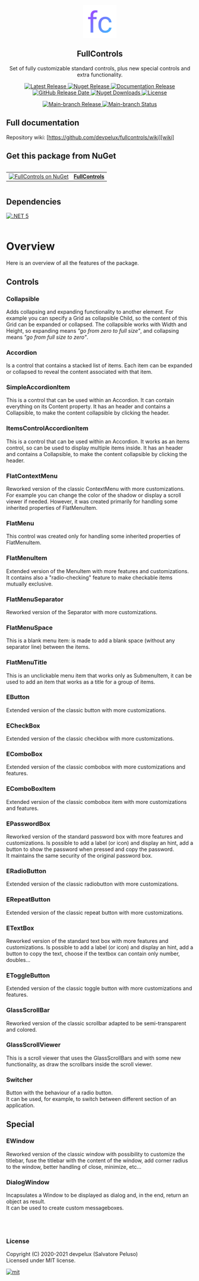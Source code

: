 <!-- icon -->

<p align="center">
  <a href="https://github.com/devpelux/fullcontrols/tree/main" title="Main branch">
    <img width="90px" align="center" alt="FullControls" src="https://raw.githubusercontent.com/devpelux/fullcontrols/main/Assets/FullControlsSimple.svg"></img>
  </a>
</p>
<h2 align="center">FullControls</h2>
<p align="center">Set of fully customizable standard controls, plus new special controls and extra functionality.</p>

<!-- badges -->

<p align="center">
  <a href="https://github.com/devpelux/fullcontrols/releases/latest" title="Latest release on GitHub">
    <img alt="Latest Release" src="https://img.shields.io/github/v/release/devpelux/fullcontrols?sort=semver"></img>
  </a>
  <a href="https://www.nuget.org/packages/FullControls" title="FullControls on NuGet">
    <img alt="Nuget Release" src="https://img.shields.io/nuget/v/fullcontrols"></img>
  </a>
  <a href="https://github.com/devpelux/fullcontrols/wiki" title="Documentation">
    <img alt="Documentation Release" src="https://img.shields.io/badge/doc:release-v1.2.4-blue"></img>
  </a>
  <a href="https://github.com/devpelux/fullcontrols/releases/latest" title="Latest release on GitHub">
    <img alt="GitHub Release Date" src="https://img.shields.io/github/release-date/devpelux/fullcontrols"></img>
  </a>
  <a href="https://www.nuget.org/packages/FullControls" title="FullControls on NuGet">
    <img alt="Nuget Downloads" src="https://img.shields.io/nuget/dt/fullcontrols"></img>
  </a>
  <a href="https://github.com/devpelux/fullcontrols/blob/main/LICENSE" title="Licensed under MIT license">
    <img alt="License" src="https://img.shields.io/github/license/devpelux/fullcontrols"></img>
  </a>
</p>
<p align="center">
  <a href="https://github.com/devpelux/fullcontrols/tree/main" title="Main branch">
    <img alt="Main-branch Release" src="https://img.shields.io/badge/main:release-v1.3.0-orange"></img>
  </a>
  <a href="https://github.com/devpelux/fullcontrols/tree/main" title="Main branch">
    <img alt="Main-branch Status" src="https://img.shields.io/badge/main:status-beta-orange"></img>
  </a>
</p>

<!-- description -->

## Full documentation

Repository wiki: [https://github.com/devpelux/fullcontrols/wiki][wiki]


## Get this package from NuGet

<table align="left">
  <tr>
    <td align="center">
      <a href="https://www.nuget.org/packages/FullControls" title="FullControls on NuGet">
        <img height="48px" alt="FullControls on NuGet" src="https://upload.wikimedia.org/wikipedia/commons/2/25/NuGet_project_logo.svg"></img>
      </a>
    </td>
    <td align="center">
      <a href="https://www.nuget.org/packages/FullControls" title="FullControls on NuGet">
        <b>FullControls</b>
      </a>
    </td>
  </tr>
</table>
<br><br><br>


## Dependencies

[<img alt=".NET 5" src="https://img.shields.io/badge/.NET-v5.0-blue"/>][net5]
<br><br>

# Overview

Here is an overview of all the features of the package.


## Controls

### Collapsible
Adds collapsing and expanding functionality to another element.
For example you can specify a Grid as collapsible Child, so the content of this Grid can be expanded or collapsed.
The collapsible works with Width and Height, so expanding means *"go from zero to full size"*, and collapsing means *"go from full size to zero"*.

### Accordion
Is a control that contains a stacked list of items.
Each item can be expanded or collapsed to reveal the content associated with that item.

### SimpleAccordionItem
This is a control that can be used within an Accordion.
It can contain everything on its Content property.
It has an header and contains a Collapsible, to make the content collapsible by clicking the header.

### ItemsControlAccordionItem
This is a control that can be used within an Accordion.
It works as an items control, so can be used to display multiple items inside.
It has an header and contains a Collapsible, to make the content collapsible by clicking the header.

### FlatContextMenu
Reworked version of the classic ContextMenu with more customizations.
For example you can change the color of the shadow or display a scroll viewer if needed.
However, it was created primarily for handling some inherited properties of FlatMenuItem.

### FlatMenu
This control was created only for handling some inherited properties of FlatMenuItem.

### FlatMenuItem
Extended version of the MenuItem with more features and customizations.
It contains also a "radio-checking" feature to make checkable items mutually exclusive.

### FlatMenuSeparator
Reworked version of the Separator with more customizations.

### FlatMenuSpace
This is a blank menu item: is made to add a blank space (without any separator line) between the items.

### FlatMenuTitle
This is an unclickable menu item that works only as SubmenuItem, it can be used to add an item that works as a title for a group of items.

### EButton
Extended version of the classic button with more customizations.

### ECheckBox
Extended version of the classic checkbox with more customizations.

### EComboBox
Extended version of the classic combobox with more customizations and features.

### EComboBoxItem
Extended version of the classic combobox item with more customizations and features.

### EPasswordBox
Reworked version of the standard password box with more features and customizations.
Is possible to add a label (or icon) and display an hint, add a button to show the password when pressed and copy the password.  
It maintains the same security of the original password box.

### ERadioButton
Extended version of the classic radiobutton with more customizations.

### ERepeatButton
Extended version of the classic repeat button with more customizations.

### ETextBox
Reworked version of the standard text box with more features and customizations.
Is possible to add a label (or icon) and display an hint, add a button to copy the text, choose if the textbox can contain only number, doubles…

### EToggleButton
Extended version of the classic toggle button with more customizations and features.

### GlassScrollBar
Reworked version of the classic scrollbar adapted to be semi-transparent and colored.

### GlassScrollViewer
This is a scroll viewer that uses the GlassScrollBars and with some new functionality, as draw the scrollbars inside the scroll viewer.

### Switcher
Button with the behaviour of a radio button.  
It can be used, for example, to switch between different section of an application.


## Special

### EWindow
Reworked version of the classic window with possibility to customize the titlebar, fuse the titlebar with the content of the window, add corner radius to the window, better handling of close, minimize, etc...

### DialogWindow
Incapsulates a Window to be displayed as dialog and, in the end, return an object as result.  
It can be used to create custom messageboxes.



<br><br>
### License
Copyright (C) 2020-2021 devpelux (Salvatore Peluso)  
Licensed under MIT license.   

[![mit](https://upload.wikimedia.org/wikipedia/commons/thumb/0/0c/MIT_logo.svg/64px-MIT_logo.svg.png)][license]





[wiki]: https://github.com/devpelux/fullcontrols/wiki "Documentation"
[license]: https://github.com/devpelux/fullcontrols/blob/main/LICENSE "Licensed under MIT license"
[net5]: https://docs.microsoft.com/dotnet/core/dotnet-five ".NET 5"

